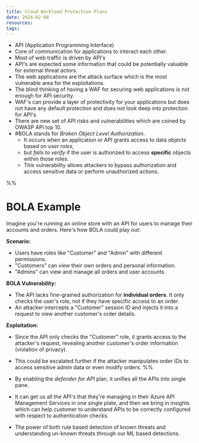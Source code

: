 ```yaml
---
title: Cloud Workload Protection Plans
date: 2024-02-08
resources: 
tags:
---
```

- API (Application Programming Interface)
- Core of communication for applications to interact each other.
- Most of web traffic is driven by API's
- API's are expected some information that could be potentially valuable for external threat actors.
- The web applications are the attack surface which is the most vulnerable area for the exploitations.
- The blind thinking of having a WAF for securing web applications is not enough for API security.
- WAF's can provide a layer of protectivity for your applications but does not have any default protection and does not look deep into protection for API's.
- There are new set of API risks and vulnerabilities which are coined by OWASP API top 10.
- #BOLA stands for *Broken Object Level Authorization*.
	- It occurs when an application or API grants access to data objects based on *user roles*,
	- but *fails to verify* if the user is authorized to access **specific** objects within those roles.
	- This vulnerability allows attackers to bypass authorization and access sensitive data or perform unauthorized actions.

%%
# BOLA Example

Imagine you're running an online store with an API for users to manage their accounts and orders. Here's how BOLA could play out:

**Scenario:**

- Users have roles like "Customer" and "Admin" with different permissions.
- "Customers" can view their own orders and personal information.
- "Admins" can view and manage all orders and user accounts.

**BOLA Vulnerability:**

- The API lacks fine-grained authorization for **individual orders**. It only checks the user's role, not if they have specific access to an order.
- An attacker intercepts a "Customer" session ID and injects it into a request to view another customer's order details.

**Exploitation:**

- Since the API only checks the "Customer" role, it grants access to the attacker's request, revealing another customer's order information (violation of privacy).
- This could be escalated further if the attacker manipulates order IDs to access sensitive admin data or even modify orders.
%%

- By enabling the *defender for API* plan, it unifies all the APIs into single pane.
- It can get us all the API's that they're managing in their Azure API Management Services in one single plate, and then we bring in insights which can help customer to understand APIs to be correctly configured with respect to authentication checks.
- The power of both rule based detection of known threats and understanding un-known threats through our ML based detections.